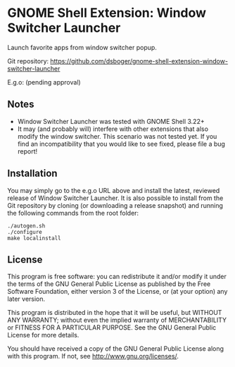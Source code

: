 # GNOME Shell Extension: Window Switcher Launcher

Launch favorite apps from window switcher popup.

Git repository: https://github.com/dsboger/gnome-shell-extension-window-switcher-launcher

E.g.o: (pending approval)

## Notes

- Window Switcher Launcher was tested with GNOME Shell 3.22+
- It may (and probably will) interfere with other extensions that also modify
the window switcher. This scenario was not tested yet. If you find
an incompatibility that you would like to see fixed, please file a bug report!

## Installation

You may simply go to the e.g.o URL above and install the latest, reviewed release
of Window Switcher Launcher. It is also possible to install from the Git repository by
cloning (or downloading a release snapshot) and running the following commands
from the root folder:


```
./autogen.sh
./configure
make localinstall
```

## License

This program is free software: you can redistribute it and/or modify
it under the terms of the GNU General Public License as published by
the Free Software Foundation, either version 3 of the License, or
(at your option) any later version.

This program is distributed in the hope that it will be useful,
but WITHOUT ANY WARRANTY; without even the implied warranty of
MERCHANTABILITY or FITNESS FOR A PARTICULAR PURPOSE.  See the
GNU General Public License for more details.

You should have received a copy of the GNU General Public License
along with this program.  If not, see <http://www.gnu.org/licenses/>.
